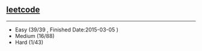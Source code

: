 ## [leetcode](https://oj.leetcode.com/problemset/algorithms/)
***
+ Easy (39/39 , Finished Date:2015-03-05 )
+ Medium (16/88)
+ Hard (1/43)